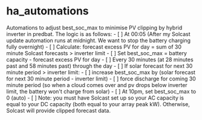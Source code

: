 # ha_automations

Automations to adjust best_soc_max to minimise PV clipping by hybrid inverter in predbat. The logic is as follows:
	- [ ] At 00:05 (After my Solcast update automation runs at midnight. We want to stop the battery charging fully overnight)
		- [ ] Calculate: forecast excess PV for day = sum of 30 minute Solcast forecasts > inverter limit
		- [ ] Set best_soc_max = battery capacity - forecast excess PV for day
	- [ ] Every 30 minutes (at 28 minutes past and 58 minutes past) through the day 
		- [ ] If solar forecast for next 30 minute period > inverter limit:
			- [ ] increase best_soc_max by (solar forecast for next 30 minute period - inverter limit)
			- [ ] force discharge for coming 30 minute period (so when a cloud comes over and pv drops below inverter limit, the battery won't charge from solar)
	- [ ] At 10pm, set best_soc_max to 0 (auto)
	- [ ] Note: you must have Solcast set up so your AC capacity is equal to your DC capacity (both equal to your array peak kW). Otherwise, Solcast will provide clipped forecast data.

